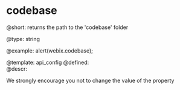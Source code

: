 codebase
=============


@short: returns the path to the 'codebase' folder
	

@type: string

@example:
alert(webix.codebase);

@template:	api_config
@defined:		
@descr:

We strongly encourage you not to change the value of the property


